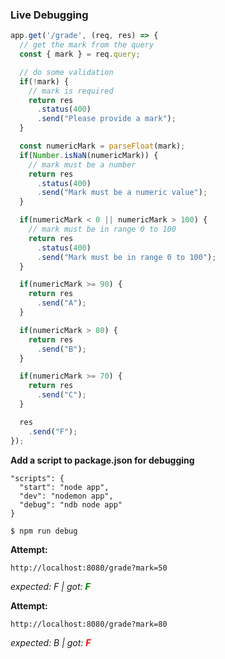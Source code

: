 ### Live Debugging

<div class="row">
<div class="cell-3">
<div class="smallest">

```js
app.get('/grade', (req, res) => {
  // get the mark from the query
  const { mark } = req.query;

  // do some validation
  if(!mark) {
    // mark is required
    return res
      .status(400)
      .send("Please provide a mark");
  }

  const numericMark = parseFloat(mark);
  if(Number.isNaN(numericMark)) {
    // mark must be a number
    return res
      .status(400)
      .send("Mark must be a numeric value");
  }

  if(numericMark < 0 || numericMark > 100) {
    // mark must be in range 0 to 100
    return res
      .status(400)
      .send("Mark must be in range 0 to 100");
  }

  if(numericMark >= 90) {
    return res
      .send("A");
  } 

  if(numericMark > 80) {
    return res
      .send("B");
  }

  if(numericMark >= 70) {
    return res
      .send("C");
  }

  res
    .send("F");
});
```

</div>
</div>
<div class="cell-3">

**Add a script to package.json for debugging**

``` {data-span="4:3:80 .highlight"}
"scripts": {
  "start": "node app",
  "dev": "nodemon app",
  "debug": "ndb node app"
}

$ npm run debug
```

**Attempt:**

```text
http://localhost:8080/grade?mark=50
```

<div class="smaller">

<em>expected: F | got: <span style="color: green;"><strong>F</strong></span></em>

</div>

**Attempt:**

```text
http://localhost:8080/grade?mark=80
```

<div class="smaller">

<em>expected: B | got: <span style="color: red;"><strong>F</strong></span></em>

</div>

</div>
</div>
